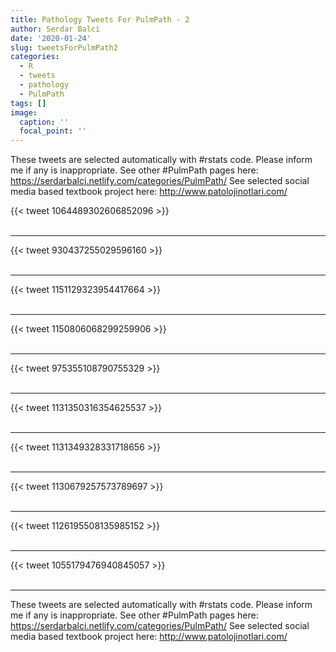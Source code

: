 ```yaml
---
title: Pathology Tweets For PulmPath - 2
author: Serdar Balci
date: '2020-01-24'
slug: tweetsForPulmPath2
categories:
  - R
  - tweets
  - pathology
  - PulmPath
tags: []
image:
  caption: ''
  focal_point: ''
---
```



These tweets are selected automatically with #rstats code. Please inform me if any is inappropriate.
See other #PulmPath pages here: https://serdarbalci.netlify.com/categories/PulmPath/ 
See selected social media based textbook project here: http://www.patolojinotlari.com/

{{< tweet 1064489302606852096 >}}
<br>
<br>
<hr>
{{< tweet 930437255029596160 >}}
<br>
<br>
<hr>
{{< tweet 1151129323954417664 >}}
<br>
<br>
<hr>
{{< tweet 1150806068299259906 >}}
<br>
<br>
<hr>
{{< tweet 975355108790755329 >}}
<br>
<br>
<hr>
{{< tweet 1131350316354625537 >}}
<br>
<br>
<hr>
{{< tweet 1131349328331718656 >}}
<br>
<br>
<hr>
{{< tweet 1130679257573789697 >}}
<br>
<br>
<hr>
{{< tweet 1126195508135985152 >}}
<br>
<br>
<hr>
{{< tweet 1055179476940845057 >}}
<br>
<br>
<hr>


These tweets are selected automatically with #rstats code. Please inform me if any is inappropriate.
See other #PulmPath pages here: https://serdarbalci.netlify.com/categories/PulmPath/ 
See selected social media based textbook project here: http://www.patolojinotlari.com/
